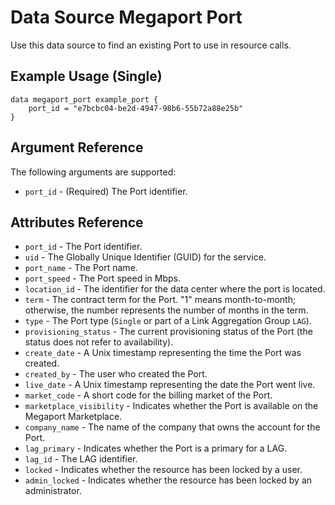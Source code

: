 # Data Source Megaport Port
Use this data source to find an existing Port to use in resource calls.

## Example Usage (Single)
```
data megaport_port example_port {
    port_id = "e7bcbc04-be2d-4947-98b6-55b72a88e25b"
}
```

## Argument Reference
The following arguments are supported:
 - `port_id` - (Required) The Port identifier.
 
 ## Attributes Reference
 - `port_id` - The Port identifier.
 - `uid` - The Globally Unique Identifier (GUID) for the service.
 - `port_name` - The Port name.
 - `port_speed` - The Port speed in Mbps.
 - `location_id` - The identifier for the data center where the port is located.
 - `term` - The contract term for the Port. "1" means month-to-month; otherwise, the number represents the number of months in the term.
 - `type` - The Port type (`Single` or part of a Link Aggregation Group `LAG`).
 - `provisioning_status` - The current provisioning status of the Port (the status does not refer to availability).
 - `create_date` - A Unix timestamp representing the time the Port was created.
 - `created_by` - The user who created the Port.
 - `live_date` - A Unix timestamp representing the date the Port went live.
 - `market_code` - A short code for the billing market of the Port.
 - `marketplace_visibility` - Indicates whether the Port is available on the Megaport Marketplace.
 - `company_name` - The name of the company that owns the account for the Port.
 - `lag_primary` - Indicates whether the Port is a primary for a LAG.
 - `lag_id` - The LAG identifier.
 - `locked` - Indicates whether the resource has been locked by a user.
 - `admin_locked` - Indicates whether the resource has been locked by an administrator.

